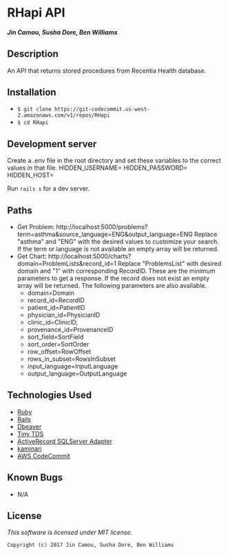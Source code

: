 # RHapi API

#### _Jin Camou, Susha Dore, Ben Williams_

## Description
An API that returns stored procedures from Recentia Health database.

## Installation
* `$ git clone https://git-codecommit.us-west-2.amazonaws.com/v1/repos/RHapi`
* `$ cd RHapi`

## Development server
Create a .env file in the root directory and set these variables to the correct values in that file.
HIDDEN_USERNAME=
HIDDEN_PASSWORD=  
HIDDEN_HOST=

Run `rails s` for a dev server.

## Paths
* Get Problem: http://localhost:5000/problems?term=asthma&source_language=ENG&output_language=ENG
Replace "asthma" and "ENG" with the desired values to customize your search. If the term or language is not available an empty array will be returned.
* Get Chart:
http://localhost:5000/charts?domain=ProblemLists&record_id=1
Replace "ProblemsList" with desired domain and "1" with corresponding RecordID. These are the minimum parameters to get a response. If the record does not exist an empty array will be returned. The following parameters are also available.
  * domain=Domain
  * record_id=RecordID
  * patient_id=PatientID
  * physician_id=PhysicianID
  * clinic_id=ClinicID,
  * provenance_id=ProvenanceID
  * sort_field=SortField
  * sort_order=SortOrder
  * row_offset=RowOffset
  * rows_in_subset=RowsInSubset
  * input_language=InputLanguage
  * output_language=OutputLanguage

## Technologies Used
* [Ruby](https://www.ruby-lang.org/en/downloads/)
* [Rails](http://rubyonrails.org/)
* [Dbeaver](https://dbeaver.jkiss.org/)
* [Tiny TDS](https://github.com/rails-sqlhserver/tiny_tds)
* [ActiveRecord SQLServer Adapter](https://github.com/rails-sqlserver/activerecord-sqlserver-adapter)
* [kaminari](https://github.com/kaminari/kaminari)
* [AWS CodeCommit](https://aws.amazon.com/codecommit/)

## Known Bugs
* N/A

## License
*This software is licensed under MIT license.*

```
Copyright (c) 2017 Jin Camou, Susha Dore, Ben Williams
```
